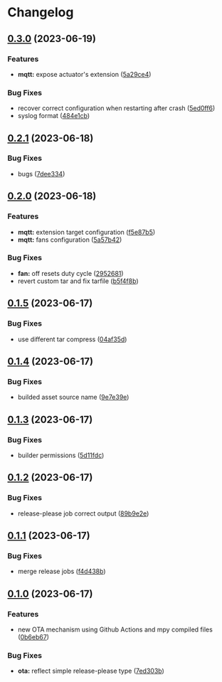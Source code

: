 # Changelog

## [0.3.0](https://github.com/AuHau/projector-cabinet/compare/v0.2.1...v0.3.0) (2023-06-19)


### Features

* **mqtt:** expose actuator's extension ([5a29ce4](https://github.com/AuHau/projector-cabinet/commit/5a29ce446627cf0632ab04ef4f666a7cec7c00e0))


### Bug Fixes

* recover correct configuration when restarting after crash ([5ed0ff6](https://github.com/AuHau/projector-cabinet/commit/5ed0ff681734d7d25988c2870c71c69acecf9d1b))
* syslog format ([484e1cb](https://github.com/AuHau/projector-cabinet/commit/484e1cbc50b07813cca8b98dd84b1062b6938779))

## [0.2.1](https://github.com/AuHau/projector-cabinet/compare/v0.2.0...v0.2.1) (2023-06-18)


### Bug Fixes

* bugs ([7dee334](https://github.com/AuHau/projector-cabinet/commit/7dee334d7eafd5650619703c98dbe3d5649d6b00))

## [0.2.0](https://github.com/AuHau/projector-cabinet/compare/v0.1.5...v0.2.0) (2023-06-18)


### Features

* **mqtt:** extension target configuration ([f5e87b5](https://github.com/AuHau/projector-cabinet/commit/f5e87b5617057703612a36bc812b0418c790dd0a))
* **mqtt:** fans configuration ([5a57b42](https://github.com/AuHau/projector-cabinet/commit/5a57b42f79fea2eea04af359a79ac7d08bdff45d))


### Bug Fixes

* **fan:** off resets duty cycle ([2952681](https://github.com/AuHau/projector-cabinet/commit/2952681409744ba1f1e988e2f01610850ec01ed6))
* revert custom tar and fix tarfile ([b5f4f8b](https://github.com/AuHau/projector-cabinet/commit/b5f4f8b6b115490de6233753be86939c8b0f6fb9))

## [0.1.5](https://github.com/AuHau/projector-cabinet/compare/v0.1.4...v0.1.5) (2023-06-17)


### Bug Fixes

* use different tar compress ([04af35d](https://github.com/AuHau/projector-cabinet/commit/04af35d7a5fc833fdee7b87c0004e570961c3dae))

## [0.1.4](https://github.com/AuHau/projector-cabinet/compare/v0.1.3...v0.1.4) (2023-06-17)


### Bug Fixes

* builded asset source name ([9e7e39e](https://github.com/AuHau/projector-cabinet/commit/9e7e39e49075fb527f5c02b765ce32e60e14f1e8))

## [0.1.3](https://github.com/AuHau/projector-cabinet/compare/v0.1.2...v0.1.3) (2023-06-17)


### Bug Fixes

* builder permissions ([5d11fdc](https://github.com/AuHau/projector-cabinet/commit/5d11fdcc5532be678156ee59be545ae5d648aa9c))

## [0.1.2](https://github.com/AuHau/projector-cabinet/compare/v0.1.1...v0.1.2) (2023-06-17)


### Bug Fixes

* release-please job correct output ([89b9e2e](https://github.com/AuHau/projector-cabinet/commit/89b9e2ed5f7dbc23f5f9cd29d80a6c668b998d48))

## [0.1.1](https://github.com/AuHau/projector-cabinet/compare/v0.1.0...v0.1.1) (2023-06-17)


### Bug Fixes

* merge release jobs ([f4d438b](https://github.com/AuHau/projector-cabinet/commit/f4d438b765b90e49bc31064a78cd9a800a9f87ea))

## [0.1.0](https://github.com/AuHau/projector-cabinet/compare/0.0.1...v0.1.0) (2023-06-17)


### Features

* new OTA mechanism using Github Actions and mpy compiled files ([0b6eb67](https://github.com/AuHau/projector-cabinet/commit/0b6eb67a0d31dac301785eebe84bdcc270f8f68a))


### Bug Fixes

* **ota:** reflect simple release-please type ([7ed303b](https://github.com/AuHau/projector-cabinet/commit/7ed303bbfbd83803e60e727c8198f8a25b256d00))
